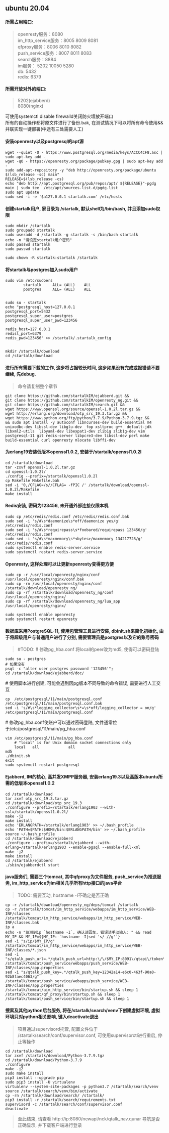 ## ubuntu 20.04  
#### 所需占用端口:  
> openresty服务：8080  
> im_http_service服务：8005 8009 8081  
> qfproxy服务：8006 8010 8082  
> push_service服务：8007 8011 8083  
> search服务：8884  
> im服务： 5202 10050 5280  
> db: 5432  
> redis: 6379  

#### 所需开放对外的端口: 
> 5202(ejabberd)  
> 8080(nginx)  

可使用systemctl disable firewalld关闭防火墙放开端口  
所有的自动操作都将原文件进行了备份.bak, 在测试情况下可以将所有命令使用&&并联实现一键部署(中途有三处需要人工)  


#### 安装openresty以及postgresql的apt源
```
wget --quiet -O - https://www.postgresql.org/media/keys/ACCC4CF8.asc | sudo apt-key add -
wget -qO - https://openresty.org/package/pubkey.gpg | sudo apt-key add -
sudo add-apt-repository -y "deb http://openresty.org/package/ubuntu $(lsb_release -sc) main"
RELEASE=$(lsb_release -cs)
echo "deb http://apt.postgresql.org/pub/repos/apt/ ${RELEASE}"-pgdg main | sudo tee  /etc/apt/sources.list.d/pgdg.list
sudo apt update
sudo sed -i -e '$a127.0.0.1 startalk.com' /etc/hosts
```

#### 创建startalk用户, 家目录为 /startalk, 默认shell为/bin/bash, 并且添加sudo权限
```
sudo mkdir /startalk 
sudo groupadd startalk
sudo useradd -d /startalk -g startalk -s /bin/bash startalk
echo -n "请设定startalk用户密码"
sudo passwd startalk
sudo passwd startalk

sudo chown -R startalk:startalk /startalk
```

#### 将startalk与postgres加入sudo用户
```
sudo vim /etc/sudoers
		startalk     ALL= (ALL)    ALL
		postgres     ALL= (ALL)    ALL
		

sudo su - startalk
echo "postgresql_host=127.0.0.1
postgresql_port=5432
postgresql_super_user=postgres
postgresql_super_user_pwd=123456

redis_host=127.0.0.1
redisl_port=6379
redis_pwd=123456" >> /startalk/.startalk_config


mkdir /startalk/download
cd /startalk/download
```

#### 进行所有需要下载的工作, 这步将占据较长时间, 这步如果没有完成或报错请不要继续, 先debug. 
>命令请复制整个章节
```
git clone https://github.com/startalkIM/ejabberd.git &&
git clone https://github.com/startalkIM/openresty_ng.git &&
git clone https://github.com/startalkIM/search.git &&
wget https://www.openssl.org/source/openssl-1.0.2l.tar.gz &&
wget http://erlang.org/download/otp_src_19.3.tar.gz &&
wget https://www.python.org/ftp/python/3.7.9/Python-3.7.9.tgz &&
&& sudo apt install -y autoconf libncurses-dev build-essential m4 unixodbc-dev libssl-dev libglu-dev  fop xsltproc g++  default-jdk  libxml2-utils  libyaml-dev libexpat1-dev zlib1g zlib1g-dev vim  postgresql-11 git redis-server libpcre3-dev libssl-dev perl make build-essential curl openresty mlocate libffi-dev
```

#### 为erlang19安装低版本openssl1.0.2, 安装于/startalk/openssl1.0.2l
```
cd /startalk/download
tar -zxvf openssl-1.0.2l.tar.gz
cd openssl-1.0.2l/
./config --prefix=/startalk/openssl1.0.2l
cp Makefile Makefile.bak
sed -i '0,/CFLAG=/s//CFLAG= -fPIC /' /startalk/download/openssl-1.0.2l/Makefile
make install
```

#### Redis安装, 密码为123456, 未开通外部连接仅限本机
```
sudo cp /etc/redis/redis.conf /etc/redis/redis.conf.bak
sudo sed -i 's/#\s*daemonize\s*off/daemonize yes/g' /etc/redis/redis.conf
sudo sed -i 's/#\s*requirepass\s*foobared/requirepass 123456/g' /etc/redis/redis.conf
sudo sed -i 's/#\s*maxmemory\s*<bytes>/maxmemory 134217728/g' /etc/redis/redis.conf
sudo systemctl enable redis-server.service
sudo systemctl restart redis-server.service
```

#### Openresty, 这样处理可以让更新openresty变得更方便
```
sudo cp -r /usr/local/openresty/nginx/conf /usr/local/openresty/nginx/conf.bak
sudo cp -rn /usr/local/openresty/nginx/conf /startalk/download/openresty_ng/
sudo cp -rf /startalk/download/openresty_ng/conf /usr/local/openresty/nginx/
sudo cp -rf /startalk/download/openresty_ng/lua_app /usr/local/openresty/nginx/

sudo systemctl enable openresty
sudo systemctl restart openresty
```

#### 数据库采用PostgreSQL-11, 使用包管理工具进行安装, dbinit.sh来简化初始化, 由于将超级用户与普通用户进行了分别, 需要管理员是postgres以及它的账号密码
> #TODO: !! 修改pg_hba.conf 将local的peer改为md5, 使得可以密码登陆  
```
sudo su - postgres
# 如果没有 
psql -c "alter user postgres password '123456'";
cd /startalk/download/ejabberd/doc/
```  
\# 使用脚本进行创建, 可能会遇到因pg版本不同导致的命令错误, 需要进行人工交互
```
cp  /etc/postgresql/11/main/postgresql.conf  /etc/postgresql/11/main/postgresql.conf.bak  
sed -i 's/#\s*logging_collector\s*=\s*off/logging_collector = on/g'  /etc/postgresql/11/main/postgresql.conf  
```
\# 修改pg_hba.conf使账户可以通过密码登陆, 文件通常位于/etc/postgresql/11/main/pg_hba.conf
```
vim /etc/postgresql/11/main/pg_hba.conf
	# "local" is for Unix domain socket connections only
	local   all             all                                     md5
./dbinit.sh
exit
sudo systemctl restart postgresql
```



#### Ejabberd, IM的核心, 高并发XMPP服务器, 安装erlang19.3以及高版本ubuntu所需的低版本openssl1.0.2
```
cd /startalk/download
tar zxvf otp_src_19.3.tar.gz
cd /startalk/download/otp_src_19.3
./configure --prefix=/startalk/erlang1903 --with-ssl=/startalk/openssl1.0.2l/
make -j2
make install 
echo 'ERLANGPATH=/startalk/erlang1903' >> ~/.bash_profile
echo 'PATH=$PATH:$HOME/bin:$ERLANGPATH/bin' >> ~/.bash_profile
source ~/.bash_profile
cd /startalk/download/ejabberd
./configure --prefix=/startalk/ejabberd --with-erlang=/startalk/erlang1903 --enable-pgsql --enable-full-xml
make -j2
make install
cd /startalk/ejabberd
./sbin/ejabberdctl start
```


#### java服务们, 需要三个tomcat, 其中qfproxy为文件服务, push_service为推送服务, im_http_service为im相关几乎所有http接口的java平台  
> TODO: 需要互动, hostname -I不确定是否正确
```
cp -r /startalk/download/openresty_ng/deps/tomcat /startalk
cp -r /startalk/tomcat/im_http_service/webapps/im_http_service/WEB-INF/classes /startalk/tomcat/im_http_service/webapps/im_http_service/WEB-INF/classes.bak
ip a
echo -n "监测到ip `hostname -I`, 确认请回车, 错误请手动输入: " && read MY_IP && MY_IP=${MY_IP:-`hostname -I|sed 's/ //g'`}
sed -i "s/ip/$MY_IP/g" /startalk/tomcat/im_http_service/webapps/im_http_service/WEB-INF/classes/*.json
sed -i "s/qtalk_push_url=.*/qtalk_push_url=http:\/\/$MY_IP:8091\/qtapi\/token\/sendPush.qunar/g" /startalk/tomcat/push_service/webapps/push_service/WEB-INF/classes/app.properties
sed -i "s/qtalk_push_key=.*/qtalk_push_key=12342a14-e6c0-463f-90a0-92b8faec4063/g" /startalk/tomcat/push_service/webapps/push_service/WEB-INF/classes/app.properties
/startalk/tomcat/aim_http_service/bin/startup.sh && sleep 1
/startalk/tomcat/qf_proxy/bin/startup.sh && sleep 1
/startalk/tomcat/push_service/bin/startup.sh && sleep 1
```


#### 搜索及其他python后台服务, 将在/startalk/search/venv下创建虚拟环境, 虚拟环境只对python相关影响, 键入deactivate退出
> 项目通过supervisord托管, 配置文件位于 /startalk/search/conf/supervisor.conf, 可使用supervisorctl进行重启, 停止等操作
```
cd /startalk/download
tar zxvf /startalk/download/Python-3.7.9.tgz 
cd /startalk/download/Python-3.7.9
./configure
make -j2
sudo make install
pip3 install --upgrade pip
sudo pip3 install -U virtualenv
virtualenv --system-site-packages -p python3.7 /startalk/search/venv
source /startalk/search/venv/bin/activate
cp -rn /startalk/download/search/ /startalk/
pip3 install -r /startalk/search/requirements.txt
supervisord -c /startalk/search/conf/supervisor.conf
deactivate
```


> 至此结束, 请查看 http://ip:8080/newapi/nck/qtalk_nav.qunar 导航是否正确显示, 并下载客户端进行登录
